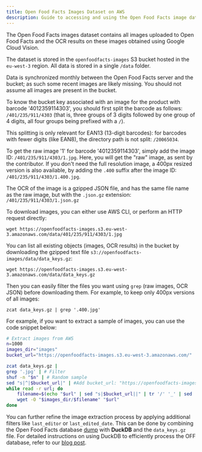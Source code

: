 ```yaml
---
title: Open Food Facts Images Dataset on AWS
description: Guide to accessing and using the Open Food Facts image dataset stored on AWS S3, including file structure, image retrieval methods, and data extraction examples
---
```


<!-- # Open Food Facts AWS images dataset -->

The Open Food Facts images dataset contains all images uploaded to Open Food
Facts and the OCR results on these images obtained using Google Cloud Vision.

The dataset is stored in the `openfoodfacts-images` S3 bucket hosted in the
`eu-west-3` region. All data is stored in a single `/data` folder.

Data is synchronized monthly between the Open Food Facts server and the bucket;
as such some recent images are likely missing. You should not assume all
images are present in the bucket.

To know the bucket key associated with an image for the product with barcode
'4012359114303', you should first split the barcode as follows:
`/401/235/911/4303` (that is, three groups of 3 digits followed by one group of
4 digits, all four groups being prefixed with a `/`).

This splitting is only relevant for EAN13 (13-digit barcodes):
for barcodes with fewer digits (like EAN8), the directory path is
not split: `/20065034`.

To get the raw image '1' for barcode '4012359114303', simply add the image ID:
`/401/235/911/4303/1.jpg`. Here, you will get the "raw" image, as sent by the
contributor. If you don't need the full resolution image, a 400px resized
version is also available, by adding the `.400` suffix after the image ID:
`/401/235/911/4303/1.400.jpg`.

The OCR of the image is a gzipped JSON file, and has the same file name as the
raw image, but with the `.json.gz` extension: `/401/235/911/4303/1.json.gz`

To download images, you can either use AWS CLI, or perform an HTTP request
directly:

`wget https://openfoodfacts-images.s3.eu-west-3.amazonaws.com/data/401/235/911/4303/1.jpg`

You can list all existing objects (images, OCR results) in the bucket by
downloading the gzipped text file `s3://openfoodfacts-images/data/data_keys.gz`:

`wget https://openfoodfacts-images.s3.eu-west-3.amazonaws.com/data/data_keys.gz`

Then you can easily filter the files you want using `grep` (raw images, OCR
JSON) before downloading them. For example, to keep only 400px versions of all
images:

`zcat data_keys.gz | grep '.400.jpg'`

For example, if you want to extract a sample of images, you can use the code snippet below:

```bash
# Extract images from AWS
n=1000
images_dir="images"
bucket_url="https://openfoodfacts-images.s3.eu-west-3.amazonaws.com/"

zcat data_keys.gz |
grep '.jpg' | # Filter
shuf -n "$n" | # Random sample
sed "s|^|$bucket_url|" | #Add bucket_url: "https://openfoodfacts-images.s3.eu-west-3.amazonaws.com/data/376/005/047/0099/1.jpg"
while read -r url; do
    filename=$(echo "$url" | sed "s|$bucket_url||" | tr '/' '_' | sed 's|data_||') # Filename as 376_005_047_0099_1.jpg
    wget -O "$images_dir/$filename" "$url"
done
```

You can further refine the image extraction process by applying additional filters like `last_editor` or `last_edited_date`. This can be done by combining the Open Food Facts database [dump](https://world.openfoodfacts.org/data) with **DuckDB** and the `data_keys.gz` file. For detailed instructions on using DuckDB to efficiently process the OFF database, refer to our [blog post](https://medium.com/@jeremyarancio/duckdb-open-food-facts-the-largest-open-food-database-in-the-palm-of-your-hand-0d4ab30d0701).